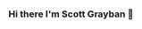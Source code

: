 ### Hi there I'm Scott Grayban 👋

<!--
**sgrayban/sgrayban** is a ✨ _special_ ✨ repository because its `README.md` (this file) appears on your GitHub profile.

Here are some ideas to get you started:

- 🔭 I’m currently working on many different projects for Home Automation
- 🌱 I’m currently learning TypeScript and Feather
- 👯 I’m looking to collaborate on nothing right now
- 🤔 I’m looking for help with -- not sure but if I need it I'll search google first
- 💬 Ask me about Groovy and Home Automation
- 📫 How to reach me: Here
- ⚡ Fun fact: I hate the heat and humidity
-->
